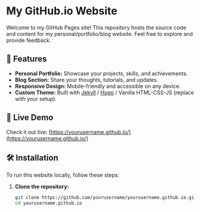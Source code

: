 # My GitHub.io Website

Welcome to my GitHub Pages site! This repository hosts the source code and content for my personal/portfolio/blog website. Feel free to explore and provide feedback.

## 🌟 Features

- **Personal Portfolio:** Showcase your projects, skills, and achievements.
- **Blog Section:** Share your thoughts, tutorials, and updates.
- **Responsive Design:** Mobile-friendly and accessible on any device.
- **Custom Theme:** Built with [Jekyll](https://jekyllrb.com/) / [Hugo](https://gohugo.io/) / Vanilla HTML-CSS-JS (replace with your setup).

## 🚀 Live Demo

Check it out live: [https://yourusername.github.io/](https://yourusername.github.io/)  

## 🛠️ Installation

To run this website locally, follow these steps:

1. **Clone the repository:**
   ```bash
   git clone https://github.com/yourusername/yourusername.github.io.git
   cd yourusername.github.io
